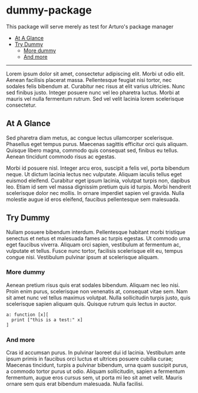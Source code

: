 # dummy-package
This package will serve merely as test for Arturo's package manager

* [At A Glance](#at-a-glance)
* [Try Dummy](#try-dummy)
    * [More dummy](#more-dummy)
    * [And more](#and-more)

----

Lorem ipsum dolor sit amet, consectetur adipiscing elit. Morbi ut odio elit. Aenean facilisis placerat massa. Pellentesque feugiat nisi tortor, nec sodales felis bibendum at. Curabitur nec risus at elit varius ultricies. Nunc sed finibus justo. Integer posuere nunc vel leo pharetra luctus. Morbi at mauris vel nulla fermentum rutrum. Sed vel velit lacinia lorem scelerisque consectetur. 

## At A Glance

Sed pharetra diam metus, ac congue lectus ullamcorper scelerisque. Phasellus eget tempus purus. Maecenas sagittis efficitur orci quis aliquam. Quisque libero magna, commodo quis consequat sed, finibus eu tellus. Aenean tincidunt commodo risus ac egestas.

Morbi id posuere nisl. Integer arcu eros, suscipit a felis vel, porta bibendum neque. Ut dictum lacinia lectus nec vulputate. Aliquam iaculis tellus eget euismod eleifend. Curabitur eget ipsum lacinia, volutpat turpis non, dapibus leo. Etiam id sem vel massa dignissim pretium quis id turpis. Morbi hendrerit scelerisque dolor nec mollis. In ornare imperdiet sapien vel gravida. Nulla molestie augue id eros eleifend, faucibus pellentesque sem malesuada.

## Try Dummy

Nullam posuere bibendum interdum. Pellentesque habitant morbi tristique senectus et netus et malesuada fames ac turpis egestas. Ut commodo urna eget faucibus viverra. Aliquam orci sapien, vestibulum at fermentum ac, vulputate et tellus. Fusce nunc tortor, facilisis scelerisque elit eu, tempus congue nisi. Vestibulum pulvinar ipsum at scelerisque aliquam. 

### More dummy

Aenean pretium risus quis erat sodales bibendum. Aliquam nec leo nisi. Proin enim purus, scelerisque non venenatis at, consequat vitae sem. Nam sit amet nunc vel tellus maximus volutpat. Nulla sollicitudin turpis justo, quis scelerisque sapien aliquam quis. Quisque rutrum quis lectus in auctor.

```red
a: function [x][
  print ["this is a test:" x]
]
```

### And more

Cras id accumsan purus. In pulvinar laoreet dui id lacinia. Vestibulum ante ipsum primis in faucibus orci luctus et ultrices posuere cubilia curae; Maecenas tincidunt, turpis a pulvinar bibendum, urna quam suscipit purus, a commodo tortor purus ut odio. Aliquam sollicitudin, sapien a fermentum fermentum, augue eros cursus sem, ut porta mi leo sit amet velit. Mauris ornare sem quis erat bibendum malesuada. Nulla facilisi.
